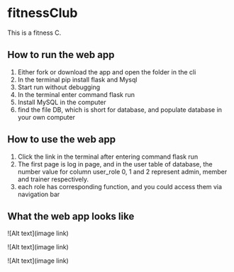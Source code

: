 # fitnessClub
This is a fitness C.

## How to run the web app
1.	Either fork or download the app and open the folder in the cli
2.	In the terminal pip install flask and Mysql
3.	Start run without debugging 
4.	In the terminal enter command flask run
5.  Install MySQL in the computer
6.  find the file DB, which is short for database, and populate database in your own computer


## How to use the web app
1.	Click the link in the terminal after entering command flask run
2.	The first page is log in page, and in the user table of database, the number value for column user_role 0, 1 and 2 represent admin, member and trainer respectively.
3.	each role has corresponding function, and you could access them via navigation bar

## What the web app looks like
![Alt text](image link)



![Alt text](image link)



![Alt text](image link)
